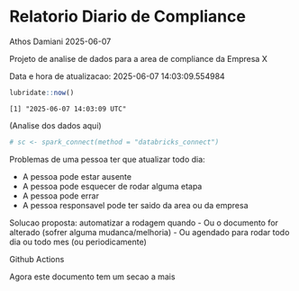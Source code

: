 # Relatorio Diario de Compliance
Athos Damiani
2025-06-07

Projeto de analise de dados para a area de compliance da Empresa X

Data e hora de atualizacao: 2025-06-07 14:03:09.554984

``` r
lubridate::now()
```

    [1] "2025-06-07 14:03:09 UTC"

(Analise dos dados aqui)

``` r
# sc <- spark_connect(method = "databricks_connect")
```

Problemas de uma pessoa ter que atualizar todo dia:

-   A pessoa pode estar ausente
-   A pessoa pode esquecer de rodar alguma etapa
-   A pessoa pode errar
-   A pessoa responsavel pode ter saido da area ou da empresa

Solucao proposta: automatizar a rodagem quando - Ou o documento for
alterado (sofrer alguma mudanca/melhoria) - Ou agendado para rodar todo
dia ou todo mes (ou periodicamente)

Github Actions

Agora este documento tem um secao a mais
